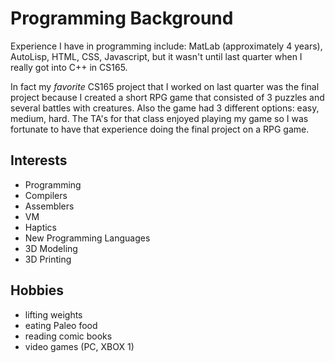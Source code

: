 # Programming Background
Experience I have in programming include:  MatLab (approximately 4 years), AutoLisp, HTML, CSS, Javascript, but it wasn't until last quarter when I really got into C++ in CS165.

In fact my *favorite* CS165 project that I worked on last quarter was the final project because I created a short RPG game that consisted of 3 puzzles and several battles with creatures. Also the game had 3 different options: easy, medium, hard.  The TA's for that class enjoyed playing my game so I was fortunate to have that experience doing the final project on a RPG game.

## Interests
* Programming
* Compilers
* Assemblers
* VM
* Haptics
* New Programming Languages
* 3D Modeling
* 3D Printing

## Hobbies
* lifting weights
* eating Paleo food
* reading comic books
* video games (PC, XBOX 1)
